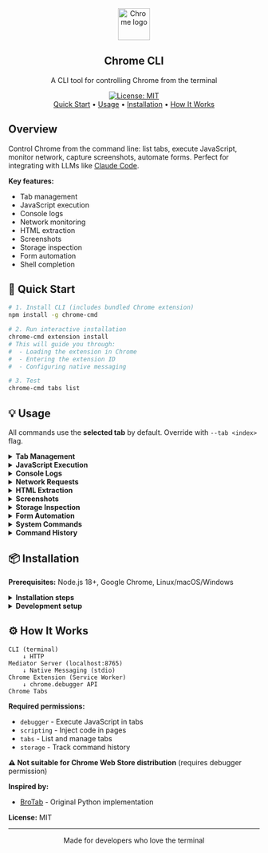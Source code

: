 <div align="center">
<a href="https://www.google.com/chrome/" target="_blank" rel="noopener noreferrer">
  <img width="64" src="https://raw.githubusercontent.com/alrra/browser-logos/main/src/chrome/chrome.svg" alt="Chrome logo">
</a>
<h2>Chrome CLI</h2>
<p>A CLI tool for controlling Chrome from the terminal</p>
<p>
  <a href="https://opensource.org/licenses/MIT"><img src="https://img.shields.io/badge/License-MIT-yellow.svg" alt="License: MIT"></a>
  <br>
  <a href="#rocket-quick-start">Quick Start</a> • <a href="#bulb-usage">Usage</a> • <a href="#package-installation">Installation</a> • <a href="#gear-how-it-works">How It Works</a>
</p>

</div>

## Overview

Control Chrome from the command line: list tabs, execute JavaScript, monitor network, capture screenshots, automate forms. Perfect for integrating with LLMs like [Claude Code](https://www.anthropic.com/claude-code).

**Key features:**
- Tab management
- JavaScript execution
- Console logs
- Network monitoring
- HTML extraction
- Screenshots
- Storage inspection
- Form automation
- Shell completion

## :rocket: Quick Start

```bash
# 1. Install CLI (includes bundled Chrome extension)
npm install -g chrome-cmd

# 2. Run interactive installation
chrome-cmd extension install
# This will guide you through:
#  - Loading the extension in Chrome
#  - Entering the extension ID
#  - Configuring native messaging

# 3. Test
chrome-cmd tabs list
```

## :bulb: Usage

All commands use the **selected tab** by default. Override with `--tab <index>` flag.

<details>
<summary><b>Tab Management</b></summary>

<!-- BEGIN:TAB_MANAGEMENT -->
```bash
# List all open Chrome tabs
npm run dev -- tabs list

# Select tab for subsequent commands
npm run dev -- tabs select 1

# Focus/activate a tab (bring to front)
npm run dev -- tabs focus
npm run dev -- tabs focus --tab 3

# Create a new tab
npm run dev -- tabs create https://google.com
npm run dev -- tabs create https://google.com --background
npm run dev -- tabs create

# Navigate tab to a specific URL
npm run dev -- tabs navigate https://github.com
npm run dev -- tabs navigate https://github.com --tab 2

# Execute JavaScript in selected tab
npm run dev -- tabs exec "document.title"
npm run dev -- tabs exec "document.images.length"
npm run dev -- tabs exec "Array.from(document.querySelectorAll('a')).map(a => a.href)"
npm run dev -- tabs exec "2 + 2"

# Close selected tab
npm run dev -- tabs close

# Reload/refresh selected tab
npm run dev -- tabs refresh

# Capture screenshot of selected tab
npm run dev -- tabs screenshot
npm run dev -- tabs screenshot --output ~/Downloads/page.png
npm run dev -- tabs screenshot --tab 2

# Extract HTML content from selected tab
npm run dev -- tabs html
npm run dev -- tabs html --selector "div.content"
npm run dev -- tabs html --raw
npm run dev -- tabs html --full

# Get console logs from selected tab
npm run dev -- tabs logs
npm run dev -- tabs logs -n 100
npm run dev -- tabs logs --error
npm run dev -- tabs logs --warn
npm run dev -- tabs logs --info --log --debug
npm run dev -- tabs logs --error --warn

# Get network requests from selected tab
npm run dev -- tabs requests
npm run dev -- tabs requests -n 100
npm run dev -- tabs requests --method GET
npm run dev -- tabs requests --method POST
npm run dev -- tabs requests --status 200
npm run dev -- tabs requests --status 404
npm run dev -- tabs requests --url "/api"
npm run dev -- tabs requests --url "google.com"
npm run dev -- tabs requests --all
npm run dev -- tabs requests --failed
npm run dev -- tabs requests --body
npm run dev -- tabs requests --headers
npm run dev -- tabs requests --method POST --status 200 --url "/api"

# Get storage data from selected tab
npm run dev -- tabs storage
npm run dev -- tabs storage --cookies
npm run dev -- tabs storage --local
npm run dev -- tabs storage --session

# Click on an element in selected tab
npm run dev -- tabs click --selector "button.submit"
npm run dev -- tabs click --text "Sign In"

# Fill an input field in selected tab
npm run dev -- tabs input --selector "#username" --value "myuser"
npm run dev -- tabs input --selector "#search" --value "query" --submit

```

<!-- END:TAB_MANAGEMENT -->

</details>

<details>
<summary><b>JavaScript Execution</b></summary>

<!-- BEGIN:JAVASCRIPT -->
```bash
# Execute JavaScript on selected tab
npm run dev -- tabs exec "document.title"
# Output: "GitHub - Chrome CLI"

# More examples
npm run dev -- tabs exec "document.images.length"
npm run dev -- tabs exec "Array.from(document.querySelectorAll('a')).map(a => a.href)"
npm run dev -- tabs exec "2 + 2"
```

<!-- END:JAVASCRIPT -->

</details>

<details>
<summary><b>Console Logs</b></summary>

<!-- BEGIN:LOGS -->
```bash
npm run dev -- tabs logs
npm run dev -- tabs logs -n 100
npm run dev -- tabs logs --error
npm run dev -- tabs logs --warn
npm run dev -- tabs logs --info --log --debug
npm run dev -- tabs logs --error --warn
```

**Features:** Color-coded output, smart object formatting, type filtering, adjustable limit

<!-- END:LOGS -->

</details>

<details>
<summary><b>Network Requests</b></summary>

<!-- BEGIN:REQUESTS -->
```bash
npm run dev -- tabs requests
npm run dev -- tabs requests -n 100
npm run dev -- tabs requests --method GET
npm run dev -- tabs requests --method POST
npm run dev -- tabs requests --status 200
npm run dev -- tabs requests --status 404
npm run dev -- tabs requests --url "/api"
npm run dev -- tabs requests --url "google.com"
npm run dev -- tabs requests --all
npm run dev -- tabs requests --failed
npm run dev -- tabs requests --body
npm run dev -- tabs requests --headers
npm run dev -- tabs requests --method POST --status 200 --url "/api"
```

**Captured data:** URL, method, status, headers, payload, response body, timing, type, errors

<!-- END:REQUESTS -->

</details>

<details>
<summary><b>HTML Extraction</b></summary>

<!-- BEGIN:HTML -->
```bash
npm run dev -- tabs html
npm run dev -- tabs html --selector "div.content"
npm run dev -- tabs html --raw
npm run dev -- tabs html --full
```

**Features:** Pretty printing, CSS selectors, token optimization, raw mode

<!-- END:HTML -->

</details>

<details>
<summary><b>Screenshots</b></summary>

<!-- BEGIN:SCREENSHOTS -->
```bash
npm run dev -- tabs screenshot
npm run dev -- tabs screenshot --output ~/Downloads/page.png
npm run dev -- tabs screenshot --tab 2
```

<!-- END:SCREENSHOTS -->

</details>

<details>
<summary><b>Storage Inspection</b></summary>

<!-- BEGIN:STORAGE -->
```bash
npm run dev -- tabs storage
npm run dev -- tabs storage --cookies
npm run dev -- tabs storage --local
npm run dev -- tabs storage --session
```

**Data includes:** Cookie flags, expiry, size, key-value pairs

<!-- END:STORAGE -->

</details>

<details>
<summary><b>Form Automation</b></summary>

<!-- BEGIN:FORM_AUTOMATION -->
```bash
npm run dev -- tabs click --selector "button.submit"
npm run dev -- tabs click --text "Sign In"
```

```bash
npm run dev -- tabs input --selector "#username" --value "myuser"
npm run dev -- tabs input --selector "#search" --value "query" --submit
```

<!-- END:FORM_AUTOMATION -->

</details>

<details>
<summary><b>System Commands</b></summary>

<!-- BEGIN:SYSTEM_COMMANDS -->
```bash
# Update to latest version
npm run dev -- update

# Shell completion (bash/zsh)
npm run dev -- completion install

npm run dev -- completion uninstall

# Extension management
npm run dev -- extension install    # Install Chrome extension (interactive setup)
npm run dev -- extension uninstall  # Uninstall Chrome extension and remove configuration
npm run dev -- extension reload     # Reload the Chrome extension

# Mediator server management
npm run dev -- mediator status
npm run dev -- mediator kill
npm run dev -- mediator restart
```

<!-- END:SYSTEM_COMMANDS -->

</details>

<details>
<summary><b>Command History</b></summary>

Click the Chrome CLI extension icon in your browser toolbar to view recent commands, execution times, and results.

</details>

## :package: Installation

**Prerequisites:** Node.js 18+, Google Chrome, Linux/macOS/Windows

<details>
<summary><b>Installation steps</b></summary>

**1. Install CLI globally (includes bundled Chrome extension)**

```bash
npm install -g chrome-cmd
```

**2. Run interactive installation**

```bash
chrome-cmd extension install
```

This interactive command will guide you through the complete setup:

1. **Shows the extension path** - Exact location of the bundled Chrome extension
2. **Prompts for extension ID** - After you load the extension in Chrome
3. **Configures native messaging** - Automatically sets up the host connection
4. **Validates everything** - Ensures the extension ID format is correct

The command will:
- Display the extension path for loading in Chrome
- Wait for you to enter the extension ID
- Save the extension ID to config
- Install the native messaging host
- Provide next steps for testing

**3. Test**

```bash
chrome-cmd tabs list
```

**Extension Management Commands:**

```bash
chrome-cmd extension reload     # Reload extension in Chrome
chrome-cmd extension install    # Interactive installation (recommended)
chrome-cmd extension uninstall  # Remove extension config and native host
```

</details>

<details>
<summary><b>Development setup</b></summary>

For local development:

```bash
# Clone repository
git clone https://github.com/lucasvtiradentes/chrome-cmd.git
cd chrome-cmd

# Build CLI
cd packages/cli
npm install
npm run build

# Use with npm run dev
npm run dev -- tabs list
```

Load extension from `packages/chrome-extension/` directory.

</details>

## :gear: How It Works

```
CLI (terminal)
    ↓ HTTP
Mediator Server (localhost:8765)
    ↓ Native Messaging (stdio)
Chrome Extension (Service Worker)
    ↓ chrome.debugger API
Chrome Tabs
```

**Required permissions:**

- `debugger` - Execute JavaScript in tabs
- `scripting` - Inject code in pages
- `tabs` - List and manage tabs
- `storage` - Track command history

**⚠️ Not suitable for Chrome Web Store distribution** (requires debugger permission)

**Inspired by:**

- [BroTab](https://github.com/balta2ar/brotab) - Original Python implementation

**License:** MIT

---

<div align="center">
Made for developers who love the terminal
</div>
